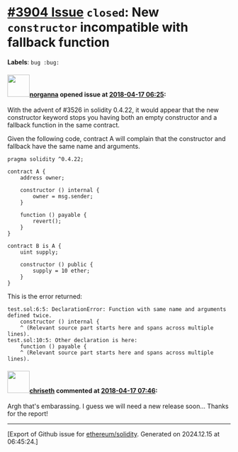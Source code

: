 # [\#3904 Issue](https://github.com/ethereum/solidity/issues/3904) `closed`: New `constructor` incompatible with fallback function
**Labels**: `bug :bug:`


#### <img src="https://avatars.githubusercontent.com/u/694366?v=4" width="50">[norganna](https://github.com/norganna) opened issue at [2018-04-17 06:25](https://github.com/ethereum/solidity/issues/3904):

With the advent of #3526 in solidity 0.4.22, it would appear that the new constructor keyword stops you having both an empty constructor and a fallback function in the same contract.

Given the following code, contract A will complain that the constructor and fallback have the same name and arguments.

```solidity
pragma solidity ^0.4.22;

contract A {
    address owner;
    
    constructor () internal {
        owner = msg.sender;
    }
    
    function () payable {
        revert();
    }
}

contract B is A {
    uint supply;
    
    constructor () public {
        supply = 10 ether;
    }
}
```

This is the error returned:

```
test.sol:6:5: DeclarationError: Function with same name and arguments defined twice.
    constructor () internal {
    ^ (Relevant source part starts here and spans across multiple lines).
test.sol:10:5: Other declaration is here:
    function () payable {
    ^ (Relevant source part starts here and spans across multiple lines).
```

#### <img src="https://avatars.githubusercontent.com/u/9073706?v=4" width="50">[chriseth](https://github.com/chriseth) commented at [2018-04-17 07:46](https://github.com/ethereum/solidity/issues/3904#issuecomment-381883634):

Argh that's embarassing. I guess we will need a new release soon... Thanks for the report!


-------------------------------------------------------------------------------



[Export of Github issue for [ethereum/solidity](https://github.com/ethereum/solidity). Generated on 2024.12.15 at 06:45:24.]
